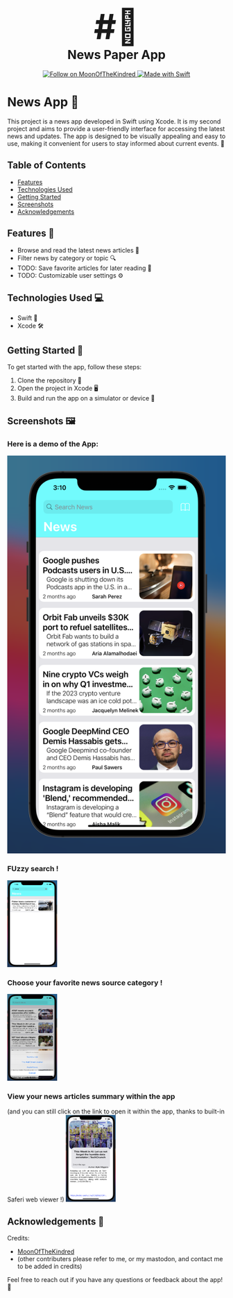 <div align="center">
  <h1>
    <span style="font-size: 80px;">#📰</span>
    <br/>
    News Paper App
  </h1>
</div>
<p align="center"> 
<a href="https://social.vivaldi.net/@MoonOfTheKindred" target="_blank">
    <img alt="Follow on MoonOfTheKindred" src="https://img.shields.io/twitter/follow/MoonOfTheKindred?color=purple&style=for-the-badge" style="vertical-align:center" >
  </a>

  <a href="#">
    <img alt="Made with Swift" src="https://img.shields.io/badge/Made%20with%20Swift-blue.svg?style=for-the-badge&logo=swift" style="vertical-align:center" >
  </a>
</p>

# News App 📰

This project is a news app developed in Swift using Xcode. It is my second project and aims to provide a user-friendly interface for accessing the latest news and updates. The app is designed to be visually appealing and easy to use, making it convenient for users to stay informed about current events. 💪

## Table of Contents
- [Features](#features)
- [Technologies Used](#technologies-used)
- [Getting Started](#getting-started)
- [Screenshots](#screenshots)
- [Acknowledgements](#acknowledgements)

## Features 🎉
- Browse and read the latest news articles 📰
- Filter news by category or topic 🔍
- TODO: Save favorite articles for later reading 📁
- TODO: Customizable user settings ⚙️

## Technologies Used 💻
- Swift 🐍
- Xcode 🛠️

## Getting Started 🚀
To get started with the app, follow these steps:
1. Clone the repository 📂
2. Open the project in Xcode 🖥️
3. Build and run the app on a simulator or device 📱

## Screenshots 🖼️
### Here is a demo of the App:
<img src="demoImages/MenuInterface1.png" alt="Menu Interface 1" width="125*2" height="200*2">

### FUzzy search !
<img src="demoImages/FuzzySearchYourArticle.png" alt="Search engine" width="115" height="200">

### Choose your favorite news source category !
<img src="demoImages/NewsListing.png" alt="News listing UI" width="115" height="200">

### View your news articles summary within the app 
(and you can still click on the link to open it within the app, thanks to built-in Saferi web viewer !)
<img src="demoImages/ViewNewsInApp.png" alt="News article UI" width="115" height="200">

## Acknowledgements 🙏
Credits:
- [MoonOfTheKindred](https://social.vivaldi.net/@MoonOfTheKindred)
- (other contributers please refer to me, or my mastodon, and contact me to be added in credits)

Feel free to reach out if you have any questions or feedback about the app! 📢

